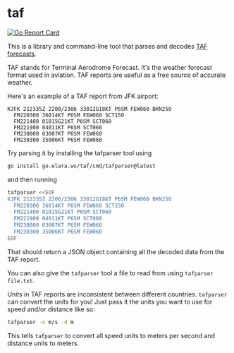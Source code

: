 # taf

[![Go Report Card](https://goreportcard.com/badge/go.elara.ws/taf)](https://goreportcard.com/report/go.elara.ws/taf)

This is a library and command-line tool that parses and decodes [TAF forecasts](https://en.wikipedia.org/wiki/Terminal_aerodrome_forecast).

TAF stands for Terminal Aerodrome Forecast. It's the weather forecast format used in aviation. TAF reports are useful as a free source of accurate weather.

Here's an example of a TAF report from JFK airport:

```
KJFK 212335Z 2200/2306 33012G18KT P6SM FEW060 BKN250
  FM220300 36014KT P6SM FEW060 SCT150
  FM221400 01015G21KT P6SM SCT060
  FM221900 04011KT P6SM SCT060
  FM230000 03007KT P6SM FEW060
  FM230300 35006KT P6SM FEW060
```

Try parsing it by installing the tafparser tool using

```bash
go install go.elara.ws/taf/cmd/tafparser@latest
```

and then running

```bash
tafparser <<EOF
KJFK 212335Z 2200/2306 33012G18KT P6SM FEW060 BKN250
  FM220300 36014KT P6SM FEW060 SCT150
  FM221400 01015G21KT P6SM SCT060
  FM221900 04011KT P6SM SCT060
  FM230000 03007KT P6SM FEW060
  FM230300 35006KT P6SM FEW060
EOF
```

That should return a JSON object containing all the decoded data from the TAF report.

You can also give the `tafparser` tool a file to read from using `tafparser file.txt`.

Units in TAF reports are inconsistent between different countries. `tafparser` can convert the units for you! Just pass it the units you want to use for speed and/or distance like so:

```bash
tafparser -s m/s -d m
```

This tells `tafparser` to convert all speed units to meters per second and distance units to meters.
